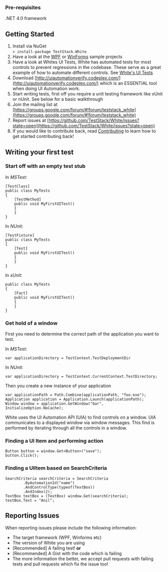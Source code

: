 ### Pre-requisites
.NET 4.0 framework

## Getting Started
1. Install via NuGet  
`> install-package TestStack.White`
1. Have a look at the [WPF](https://github.com/TestStack/White/tree/master/src/TestApplications/WpfTestApplication) or [WinForms](https://github.com/TestStack/White/tree/master/src/TestApplications/WindowsFormsTestApplication) sample projects
1. Have a look at Whites UI Tests, White has automated tests for most controls to prevent regressions in the codebase. These serve as a great example of how to automate different controls. See [White's UI Tests](https://github.com/TestStack/White/tree/master/src/TestStack.White.UITests/ControlTests)
1. Download [http://uiautomationverify.codeplex.com/](http://uiautomationverify.codeplex.com/) which is an ESSENTIAL tool when doing UI Automation work.
1. Start writing tests, first off you require a unit testing framework like xUnit or nUnit. See below for a basic walkthrough
1. Join the mailing list at [https://groups.google.com/forum/#!forum/teststack_white](https://groups.google.com/forum/#!forum/teststack_white)
1. Report issues at [https://github.com/TestStack/White/issues?state=open](https://github.com/TestStack/White/issues?state=open)
1. If you would like to contribute back, read [Contributing](/Contributing.html) to learn how to get started contributing back!

## Writing your first test

### Start off with an empty test stub

In *MSTest*:

    [TestClass]
    public class MyTests
    {
        [TestMethod]
        public void MyFirstUITest()
        {
        }
    }

In *NUnit*:

    [TestFixture]
    public class MyTests
    {
       	[Test]
      	public void MyFirstUITest()
       	{
       	}
    }

In *xUnit*:

    public class MyTests
    {
    	[Fact]
        public void MyFirstUITest()
        {
        }
    }

### Get hold of a window
First you need to determine the correct path of the application you want to test. 

In *MSTest*: 

    var applicationDirectory = TestContext.TestDeploymentDir

In *NUnit*: 

    var applicationDirectory = TestContext.CurrentContext.TestDirectory;

Then you create a new instance of your application

    var applicationPath = Path.Combine(applicationPath, "foo.exe");
    Application application = Application.Launch(applicationPath);  
    Window window = application.GetWindow("bar", InitializeOption.NoCache);

White uses the UI Automation API (UIA) to find controls on a window. UIA communicates to a displayed window via window messages. This find is performed by iterating through all the controls in a window.

### Finding a UI Item and performing action

    Button button = window.Get<Button>("save");
    button.Click();

### Finding a UIItem based on SearchCriteria

    SearchCriteria searchCriteria = SearchCriteria
        	.ByAutomationId("name")
        	.AndControlType(typeof(TextBox))
        	.AndIndex(2);
    TextBox textBox = (TextBox) window.Get(searchCriteria);
    textBox.Text = "Anil";

## Reporting Issues
When reporting issues please include the following information:

 - The target framework (WPF, Winforms etc)
 - The version of White you are using
 - [Recommended] A failing test! **or**
 - [Recommended] A Gist with the code which is failing
 - The more information the better, we accept pull requests with failing tests and pull requests which fix the issue too!
